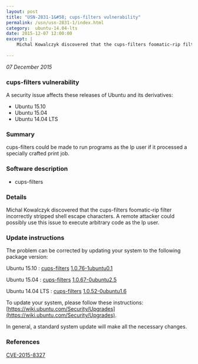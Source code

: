 ```yaml
---
layout: post
title: "USN-2831-1&#58; cups-filters vulnerability"
permalink: /usn/usn-2831-1/index.html
category:  ubuntu-14.04-lts
date: 2015-12-07 12:00:00
excerpt: |
    Michal Kowalczyk discovered that the cups-filters foomatic-rip filter incorrectly stripped shell escape characters. A remote attacker could possibly use this issue to execute arbitrary code as the lp user. 
    
--- 
```

 
 

*07 December 2015*

### cups-filters vulnerability

A security issue affects these releases of Ubuntu and its derivatives:

* Ubuntu 15.10
* Ubuntu 15.04
* Ubuntu 14.04 LTS

### Summary

cups-filters could be made to run programs as the lp user if it processed a specially crafted print job.

### Software description

* cups-filters 

### Details

Michal Kowalczyk discovered that the cups-filters foomatic-rip filter incorrectly stripped shell escape characters. A remote attacker could possibly use this issue to execute arbitrary code as the lp user. 

### Update instructions

The problem can be corrected by updating your system to the following package version:

Ubuntu 15.10
 : [cups-filters](https://launchpad.net/ubuntu/+source/cups-filters) <span> [1.0.76-1ubuntu0.1](https://launchpad.net/ubuntu/+source/cups-filters/1.0.76-1ubuntu0.1) </span> 

Ubuntu 15.04
 : [cups-filters](https://launchpad.net/ubuntu/+source/cups-filters) <span> [1.0.67-0ubuntu2.5](https://launchpad.net/ubuntu/+source/cups-filters/1.0.67-0ubuntu2.5) </span> 

Ubuntu 14.04 LTS
 : [cups-filters](https://launchpad.net/ubuntu/+source/cups-filters) <span> [1.0.52-0ubuntu1.6](https://launchpad.net/ubuntu/+source/cups-filters/1.0.52-0ubuntu1.6) </span> 

To update your system, please follow these instructions: [https://wiki.ubuntu.com/Security/Upgrades](https://wiki.ubuntu.com/Security/Upgrades).

In general, a standard system update will make all the necessary changes. 

### References

 
 [CVE-2015-8327](http://people.ubuntu.com/~ubuntu-security/cve/CVE-2015-8327)
 

